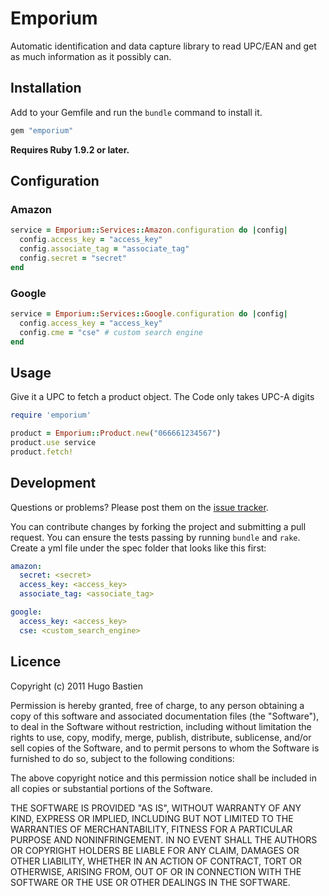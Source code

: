 # Emporium

Automatic identification and data capture library to read UPC/EAN and get as much information as it possibly can.


## Installation

Add to your Gemfile and run the `bundle` command to install it.

 ```ruby
 gem "emporium"
 ```

**Requires Ruby 1.9.2 or later.**


## Configuration

### Amazon

 ```ruby
 service = Emporium::Services::Amazon.configuration do |config|
   config.access_key = "access_key"
   config.associate_tag = "associate_tag"
   config.secret = "secret"
 end
 ```

### Google

 ```ruby
 service = Emporium::Services::Google.configuration do |config|
   config.access_key = "access_key"
   config.cme = "cse" # custom search engine
 end
 ```


## Usage

Give it a UPC to fetch a product object. The Code only takes UPC-A digits

 ```ruby
 require 'emporium'

 product = Emporium::Product.new("066661234567")
 product.use service
 product.fetch!
 ```


## Development

Questions or problems? Please post them on the [issue tracker](https://github.com/hugobast/emporium/issues). 

You can contribute changes by forking the project and submitting a pull request. You can ensure the tests passing by running `bundle` and `rake`. Create a yml file under the spec folder that looks like this first:

```yaml
amazon:
  secret: <secret>
  access_key: <access_key>
  associate_tag: <associate_tag>

google:
  access_key: <access_key>
  cse: <custom_search_engine>
```

## Licence

Copyright (c) 2011 Hugo Bastien

Permission is hereby granted, free of charge, to any person obtaining a copy of this software and associated documentation files (the "Software"), to deal in the Software without restriction, including without limitation the rights to use, copy, modify, merge, publish, distribute, sublicense, and/or sell copies of the Software, and to permit persons to whom the Software is furnished to do so, subject to the following conditions:

The above copyright notice and this permission notice shall be included in all copies or substantial portions of the Software.

THE SOFTWARE IS PROVIDED "AS IS", WITHOUT WARRANTY OF ANY KIND, EXPRESS OR IMPLIED, INCLUDING BUT NOT LIMITED TO THE WARRANTIES OF MERCHANTABILITY, FITNESS FOR A PARTICULAR PURPOSE AND NONINFRINGEMENT. IN NO EVENT SHALL THE AUTHORS OR COPYRIGHT HOLDERS BE LIABLE FOR ANY CLAIM, DAMAGES OR OTHER LIABILITY, WHETHER IN AN ACTION OF CONTRACT, TORT OR OTHERWISE, ARISING FROM, OUT OF OR IN CONNECTION WITH THE SOFTWARE OR THE USE OR OTHER DEALINGS IN THE SOFTWARE.